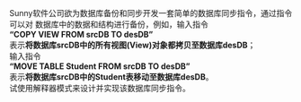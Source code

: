 Sunny软件公司欲为数据库备份和同步开发一套简单的数据库同步指令，通过指令可以对
数据库中的数据和结构进行备份，例如，输入指令<br/>
**“COPY VIEW FROM srcDB TO desDB”**<br/>
表示**将数据库srcDB中的所有视图(View)对象都拷贝至数据库desDB**；<br/>
输入指令<br/>
**“MOVE TABLE Student FROM srcDB TO desDB”**<br/>
表示**将数据库srcDB中的Student表移动至数据库desDB**。<br/>
试使用解释器模式来设计并实现该数据库同步指令。